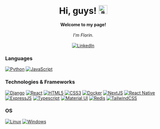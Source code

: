 <h1 align="center">Hi, guys! <img src="https://github.com/wervlad/wervlad/assets/24524555/766d336d-b87d-44ba-807c-c51de2bc6b4d" width="28px" alt="👋"></h1>

<p align="center">
    <b>Welcome to my page!</b><br><br>
    <i>
        I'm Florin.<br>
    </i><br>
    <a href="https://www.linkedin.com/in/florin-d">
        <img src="https://img.shields.io/badge/LinkedIn-blue?style=flat-square&logo=linkedin" alt="LinkedIn">
    </a>
</p>

### Languages
[![Python](https://img.shields.io/badge/python-black?style=for-the-badge&logo=python)](https://github.com/wervlad)
[![JavaScript](https://img.shields.io/badge/javascript-black?style=for-the-badge&logo=javascript)](https://github.com/wervlad)


### Technologies & Frameworks
[![Django](https://img.shields.io/badge/django-black?style=for-the-badge&logo=django)](https://github.com/bylly1)
[![React](https://img.shields.io/badge/react-black?style=for-the-badge&logo=react)](https://github.com/bylly1)
[![HTML5](https://img.shields.io/badge/html5-black?style=for-the-badge&logo=html5)](https://github.com/bylly1)
[![CSS3](https://img.shields.io/badge/css3-black?style=for-the-badge&logo=css3)](https://github.com/bylly1)
[![Docker](https://img.shields.io/badge/docker-black?style=for-the-badge&logo=docker)](https://github.com/bylly1)
[![NextJS](https://img.shields.io/badge/nextjs-black?style=for-the-badge&logo=vercel)](https://github.com/bylly1)
[![React Native](https://img.shields.io/badge/react%20native-black?style=for-the-badge&logo=react)](https://github.com/bylly1)
[![ExpressJS](https://img.shields.io/badge/expressjs-black?style=for-the-badge&logo=express)](https://github.com/bylly1)
[![Typescript](https://img.shields.io/badge/typescript-black?style=for-the-badge&logo=typescript)](https://github.com/bylly1)
[![Material UI](https://img.shields.io/badge/MaterialUI-black?style=for-the-badge&logo=mui)](https://github.com/bylly1)
[![Redis](https://img.shields.io/badge/redis-black?style=for-the-badge&logo=redis)](https://github.com/bylly1)
[![TailwindCSS](https://img.shields.io/badge/tailwindcss-black?style=for-the-badge&logo=tailwindcss)](https://github.com)

### OS
[![Linux](https://img.shields.io/badge/linux-black?style=for-the-badge&logo=Linux)](https://github.com/wervlad)
[![Windows](https://img.shields.io/badge/Windows-black?style=for-the-badge&logo=Windows)](https://github.com/wervlad)

<!--

- 🔭 I’m currently working on ...
- 🌱 I’m currently learning ...
- 🤔 I’m looking for help with ...
- 😄 Pronouns: ...
- ⚡ Fun fact: ...
-->
